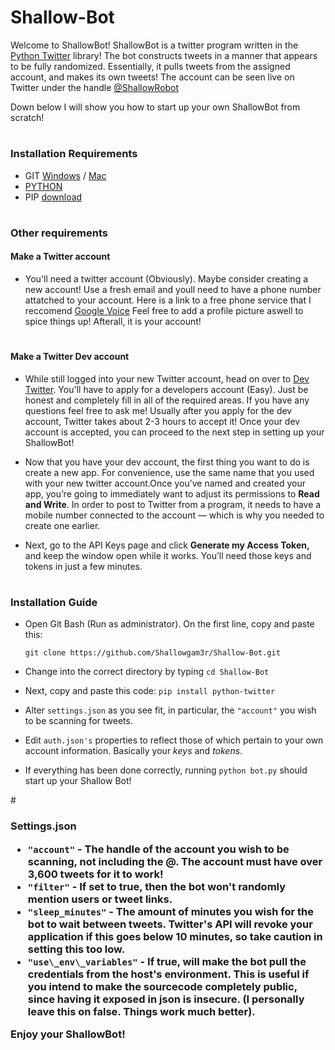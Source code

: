 # Shallow-Bot

Welcome to ShallowBot! 
ShallowBot is a twitter program written in the [Python Twitter](https://github.com/bear/python-twitter) library!
The bot constructs tweets in a manner that appears to be fully randomized. Essentially, it pulls tweets from the assigned account, and makes its own tweets!
The account can be seen live on Twitter under the handle [@ShallowRobot](https://twitter.com/shallowrobot)


Down below I will show you how to start up your own ShallowBot from scratch!

# <h3> Installation Requirements 
- GIT [Windows](https://git-scm.com/download/win) / [Mac](https://git-scm.com/download/mac) 
- [PYTHON](https://www.python.org/downloads/)
- PIP [download](https://pip.pypa.io/en/stable/installing/)
  
  
# <h3> Other requirements  <h4> Make a Twitter account
  - You'll need a twitter account (Obviously). Maybe consider creating a new account! Use a fresh email and youll need to have a phone number attatched to your account. Here is a link to a free phone service that I reccomend [Google Voice](https://voice.google.com)
  Feel free to add a profile picture aswell to spice things up! Afterall, it is your account!
# <h4> Make a Twitter Dev account
  - While still logged into your new Twitter account, head on over to [Dev Twitter](https://developer.twitter.com/). You'll have to apply for a developers account (Easy). Just be honest and completely fill in all of the required areas. If you have any questions feel free to ask me! Usually after you apply for the dev account, Twitter takes about 2-3 hours to accept it! Once your dev account is accepted, you can proceed to the next step in setting up your ShallowBot!
    
  - Now that you have your dev account, the first thing you want to do is create a new app. For convenience, use the same name that you used with your new twitter account.Once you’ve named and created your app, you’re going to immediately want to adjust its permissions to **Read and Write**. In order to post to Twitter from a program, it needs to have a mobile number connected to the account — which is why you needed to create one earlier.
  
  - Next, go to the API Keys page and click **Generate my Access Token,** and keep the window open while it works. You’ll need those keys and tokens in just a few minutes.   
  
  # <h3> Installation Guide
   - Open Git Bash (Run as administrator). On the first line, copy and paste this:     
                            
      ```git clone https://github.com/Shallowgam3r/Shallow-Bot.git```
      
   - Change into the correct directory by typing ```cd Shallow-Bot```
           
   - Next, copy and paste this code: ```pip install python-twitter```
   
   - Alter ```settings.json``` as you see fit, in particular, the ```"account"``` you wish to be scanning for tweets.
   - Edit ```auth.json's``` properties to reflect those of which pertain to your own account information. Basically your *keys* and *tokens*. 
   - If everything has been done correctly, running ```python bot.py``` should start up your Shallow Bot!
   
   #<h3> Settings.json
  - ```"account"``` - The handle of the account you wish to be scanning, not including the @. **The account must have over 3,600 tweets for it to work!**
  - ```"filter"``` - If set to true, then the bot won't randomly mention users or tweet links.
  - ```"sleep_minutes"``` - The amount of minutes you wish for the bot to wait between tweets. Twitter's API will revoke your application if this goes below 10 minutes, so take caution in setting this too low.
  - ```"use\_env\_variables"``` - If true, will make the bot pull the credentials from the host's environment. This is useful if you intend to make the sourcecode completely public, since having it exposed in json is insecure. (I personally leave this on false. Things work much better).
   
  Enjoy your ShallowBot!
